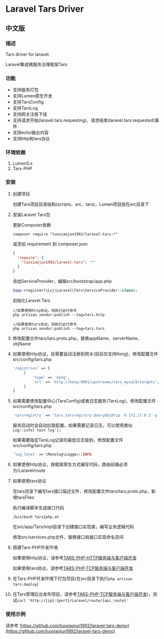 # Laravel Tars Driver

## 中文版

### 描述
Tars driver for laravel.

Laravel集成微服务治理框架Tars

### 功能
* 支持服务打包
* 支持Lumen原生开发
* 支持TarsConfig
* 支持TarsLog
* 支持网关注册下线
* 支持请求开始(laravel.tars.requesting)、请求结束(laravel.tars.requested)事件
* 支持echo输出内容
* 支持http和tars协议

### 环境依赖
1. Lumen5.x
2. Tars-PHP

### 安装

1. 创建项目

   创建Tars项目目录结构(scripts、src、tars)，Lumen项目放在src目录下

2. 安装Laravel Tars包

   更新Composer依赖

   ```shell
   composer require "luoxiaojun1992/laravel-tars:*"
   ```

   或添加 requirement 到 composer.json

   ```json
   {
     "require": {
       "luoxiaojun1992/laravel-tars": "*"
     }
   }
   ```

   添加ServiceProvider，编辑src/bootstrap/app.php
   
   ```php
   $app->register(\Lxj\Laravel\Tars\ServiceProvider::class);
   ```
   
   初始化Laravel Tars
   
   ```
   //如果使用http协议，则执行此行命令
   php artisan vendor:publish --tag=tars.http

   //如果使用tars协议，则执行此行命令
   php artisan vendor:publish --tag=tars.tars
   ```

3. 修改配置文件tars/tars.proto.php，替换appName、serverName、objName
   
4. 如果使用http协议，且需要自动注册到网关(目前仅支持Kong)，修改配置文件src/config/tars.php

   ```php
   'registries' => [
        [
            'type' => 'kong',
            'url' => 'http://kong:8001/upstreams/tars_mysql8/targets', //根据实际情况填写
        ]
   ]
   ```

5. 如果需要使用配置中心(TarsConfig)或者日志服务(TarsLog)，修改配置文件src/config/tars.php

   ```php
   'tarsregistry' => 'tars.tarsregistry.QueryObj@tcp -h 172.17.0.3 -p 17890' //根据实际情况填写，TarsConfig配置文件名称固定为'tars'
   ```
   
   服务启动时会自动拉取配置，如果需要记录日志，可以使用类似```Log::info('test log');```
   
   如果需要指定TarsLog记录的最低日志级别，修改配置文件src/config/tars.php
   
   ```php
   'log_level' => \Monolog\Logger::INFO
   ```
   
6. 如果使用http协议，按框架原生方式编写代码，路由前缀必须为/Laravel/route

7. 如果使用tars协议

   在tars目录下编写tars接口描述文件，修改配置文件tars/tars.proto.php，新增tarsFiles

   执行编译脚本生成接口代码

   ```shell
   /bin/bash tars2php.sh
   ```
  
   在src/app/Tars/impl目录下创建接口实现类，编写业务逻辑代码
  
   修改src/services.php文件，替换接口和接口实现命名空间

8. 搭建Tars-PHP开发环境

   如果使用http协议，请参考[TARS-PHP-HTTP服务端与客户端开发](https://tangramor.gitlab.io/tars-docker-guide/3.TARS-PHP-HTTP%E6%9C%8D%E5%8A%A1%E7%AB%AF%E4%B8%8E%E5%AE%A2%E6%88%B7%E7%AB%AF%E5%BC%80%E5%8F%91/)

   如果使用tars协议，请参考[TARS-PHP-TCP服务端与客户端开发](https://tangramor.gitlab.io/tars-docker-guide/2.TARS-PHP-TCP%E6%9C%8D%E5%8A%A1%E7%AB%AF%E4%B8%8E%E5%AE%A2%E6%88%B7%E7%AB%AF%E5%BC%80%E5%8F%91/)

9. 在Tars-PHP开发环境下打包项目(在src目录下执行```php artisan tars:deploy```)

10. 在Tars管理后台发布项目，请参考[TARS-PHP-TCP服务端与客户端开发](https://tangramor.gitlab.io/tars-docker-guide/2.TARS-PHP-TCP%E6%9C%8D%E5%8A%A1%E7%AB%AF%E4%B8%8E%E5%AE%A2%E6%88%B7%E7%AB%AF%E5%BC%80%E5%8F%91/))，测试```curl 'http://{ip}:{port}/Laravel/route/{api_route}'```

### 使用示例
请参考 [https://github.com/luoxiaojun1992/laravel-tars-demo](https://github.com/luoxiaojun1992/laravel-tars-demo)
